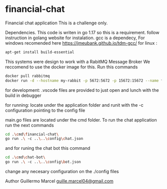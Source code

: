 # financial-chat
Financial chat application 
This is a challenge only.

Dependencies. 
This code is writen in go 1.17 so this is a requirement. follow instruction in golang website for instalation.
gcc is a dependecy, For windows recomended here https://jmeubank.github.io/tdm-gcc/
for linux :

```bash
apt-get install build-essential
```

This systems were design to work with a RabitMQ Message Broker
We reccomend to use the docker image for this.
Run this commands 
```bash
docker pull rabbitmq
docker run -d --hostname my-rabbit -p 5672:5672 -p 15672:15672 --name financial-rabbit rabbitmq
```


for development:
.vscode files are provided to just open and lunch with the build in debugger

for running:
locate under the application folder and runit with the -c configuration pointing to the config file

main.go files are located under the cmd folder.
To run the chat application run the next commands

```bash
cd .\cmd\financial-chat\
go run .\ -c ..\..\config\chat.json
```
and for runing the chat bot this command
```bash
cd .\cmd\chat-bot\
go run .\ -c ..\..\config\bot.json
```


change any necesary configuration on the ./config files


Author Guillermo Marcel
guille.marcel04@gmail.com